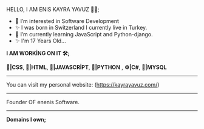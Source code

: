 HELLO, I AM ENIS KAYRA YAVUZ 👨‍💻;
- 👀 I’m interested in Software Development
- ✨ I was born in Switzerland I currently live in Turkey.
- 🌱 I’m currently learning JavaScript and Python-django.
- ✨ I'm 17 Years Old...

<b>I AM WORKİNG ON IT 🛠️;</b>

<b>📙|CSS</b>, <b>📕|HTML</b>, <b>📒|JAVASCRİPT</b>, <b>📘|PYTHON</b> , <b>⚙️|C#</b>,  <b>💾|MYSQL</b>   

<hr>

You can visit my personal website: (https://kayrayavuz.com/)
<!---
enenis/enenis is a ✨ special ✨ repository because its `README.md` (this file) appears on your GitHub profile.
You can click the Preview link to take a look at your changes.
--->
<hr>

Founder OF enenis Software.

<hr>
<b>Domains I own;</b>

